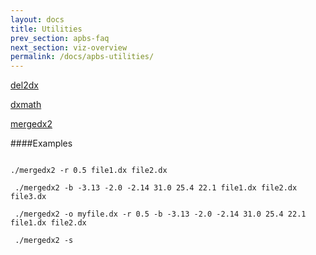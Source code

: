 ```yaml
---
layout: docs
title: Utilities
prev_section: apbs-faq
next_section: viz-overview
permalink: /docs/apbs-utilities/
---
```



<script type="text/javascript" language="JavaScript"><!--
function HideContent(d) {
document.getElementById(d).style.display = "none";
}
function ShowContent(d) {
document.getElementById(d).style.display = "block";
}
function ReverseDisplay(d) {
if(document.getElementById(d).style.display == "none") { document.getElementById(d).style.display = "block"; }
else { document.getElementById(d).style.display = "none"; }
}
//--></script>





<a href="javascript:ReverseDisplay('del2dx')">del2dx</a>

<div id="del2dx" style="display:none;">

<p>A utility program designed to convert DelPhi-format map files (electrostatic potential, etc.) to APBS OpenDX format.  This program is located in the APBS <code>tools/mesh</code> program and is invoked as:</p>

<p><code>del2dx delphi_file opendx_file</code></p>

<p>where <code>delphi_file</code> is the input file to be converted and <code>opendx_file</code> is the output OpenDX format file to be created.</p>

<hr />

</div>



<a href="javascript:ReverseDisplay('dxmath')">dxmath</a>

<div id="dxmath" style="display:none;">

<p>dxmath performs simple arithmetic operations with Cartesian grid data.  It is invoked as:</p>

<p><code>dx-math &lt;path&gt;</code></p>

<code>&nbsp;&nbsp; &nbsp; &nbsp;dx-math </code>

<p>where <code>&lt;path&gt;</code> is the path is the path to a file with operations specified in a stack-based (RPN) manner.  For example, a command file which adds grid1 and grid2, multiplies the result by 5.3, adds grid4, subtracts 99.3 from the whole thing, and writes the result on grid5 would have the form:</p>

<code>grid1<br />
      grid2 +<br />
      5.3 *<br />
      grid4 +<br />
      99.3 -<br />
      grid5 =<br />
</code>

<p>The file names, scalar values, and operations must be separated by tabs, line breaks, or white space.  Comments can be included between the character # and a new line (in the usual shell script fashion).</p>

<hr />

</div>




<a href="javascript:ReverseDisplay('mergedx2')">mergedx2</a>

<div id="mergedx2" style="display:none;">

<p>mergedx2 is a replacement for the APBS mesh utility mergedx.  The old mergedx is deprecated and will be removed in a future release.</p>

<p>mergedx2 can perform a number of grid manipulation operations. Specifically:</p>

<ul>
<li>Resampling of one or more OpenDX map files (for example to alter the grid spacing of separate OpenDX files for further manipulation),</li>
<li>Extracting a subregion of an existing OpenDX map file.</li>
<ul>

<p>Usage and examples of running mergedx2 are given below:</p>

<code>mergedx2 [FLAGS] file1.dx [file2.dx ...]</code>


####Arguments

<p><code>file1.dx [file2.dx ...]</code> The OpenDX files to be merged</p>

####Flags

<p>All flags are optional. Flags must be set prior to listing input files. You must provide at least one OpenDX file. Subsequent files can be listed as a series of names on the command line.</p>

<p><code>-o</code> Output OpenDX file<br />
Specifying -o will assign an output name to the merged OpenDX file. The default file name is gridmerged.dx.
(default: gridmerged.dx)</p>

<p><code>-r</code> Output OpenDX file<br />
Resolution of grid points<br />
Specifying -r will allow the user to supply a spacing of grid points in the output OpenDX map. If the specified resolution is smaller than the actual resolution in the input files, upsampling will occur and a message printed to stdout will be passed. The default value is 1.0.<br />
(default: 1.0 Angstroms)</p>

<p><code>-b</code> Output OpenDX file<br />
Bounds of output map as: xmin ymin zmin xmax ymax zmax<br />
The -b flag allows the user to specify a subvolume of the volume occupied by all input OpenDX files. Ranges provided that fall outside the available bounds will cause the program to terminate. To determine the bounds of all input files use the -s option. The order for specifying bounds is: -b xmin ymin zmin xmax ymax zmax<br />
The default values are the full bounds of all input files.<br />
(default: calculates full map)
</p>

<p><code>-s</code> Output OpenDX file<br />
Print bounds of merged input dx files. Doesn't generate a merged map.<br />
Specifying -s with all of the input files listed will run a calculation that will print the current minimum and maximum bounds for all user supplied input files. No output (merged) OpenDX file is produced. The -s flag will cause all other options to be ignored.<br />
(-s is exclusive of the other flags)</p>

<p><code>-h</code> Print this message<br /></p>

<hr />

</div>


####Examples

<p><code>
./mergedx2 -r 0.5 file1.dx file2.dx<br />
 ./mergedx2 -b -3.13 -2.0 -2.14 31.0 25.4 22.1 file1.dx file2.dx file3.dx<br />
 ./mergedx2 -o myfile.dx -r 0.5 -b -3.13 -2.0 -2.14 31.0 25.4 22.1 file1.dx file2.dx<br />
 ./mergedx2 -s</code></p>







